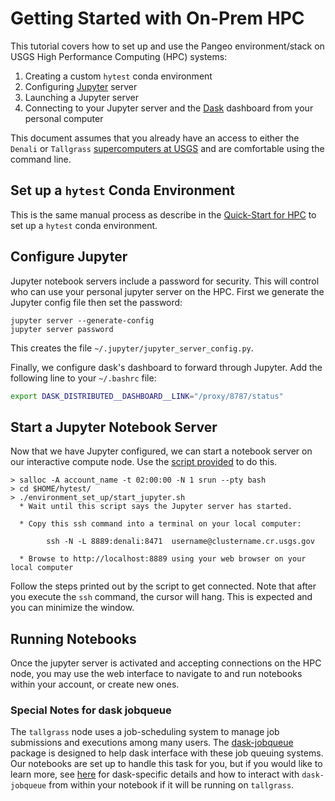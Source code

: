 # Getting Started with On-Prem HPC

This tutorial covers how to set up and use the Pangeo environment/stack
on USGS High Performance Computing (HPC) systems:

1) Creating a custom `hytest` conda environment
2) Configuring [Jupyter](https://jupyter.org/) server
3) Launching a Jupyter server
4) Connecting to your Jupyter server and the [Dask](https://dask.pydata.org/)
   dashboard from your personal computer

This document assumes that you already have an access to
either the `Denali` or `Tallgrass` [supercomputers at USGS](https://hpcportal.cr.usgs.gov/hpc-user-docs/index.html) and are comfortable using the command line.

## Set up a `hytest` Conda Environment

This is the same manual process as describe in the
[Quick-Start for HPC](./QuickStart-HPC.md#1b-set-up-a-hytest-conda-environment)
to set up a `hytest` conda environment.

## Configure Jupyter

Jupyter notebook servers include a password for security. This will control who
can use your personal jupyter server on the HPC. First we
generate the Jupyter config file then set the password:

```text
jupyter server --generate-config
jupyter server password
```

This creates the file `~/.jupyter/jupyter_server_config.py`.

Finally, we configure dask's dashboard to forward through
Jupyter.  Add the following line to your `~/.bashrc` file:

```sh
export DASK_DISTRIBUTED__DASHBOARD__LINK="/proxy/8787/status"
```

## Start a Jupyter Notebook Server

Now that we have Jupyter configured, we can start a notebook server on our interactive compute node. Use the [script provided](start_jupyter.sh) to do this.

```text
> salloc -A account_name -t 02:00:00 -N 1 srun --pty bash
> cd $HOME/hytest/
> ./environment_set_up/start_jupyter.sh
  * Wait until this script says the Jupyter server has started.

  * Copy this ssh command into a terminal on your local computer:

        ssh -N -L 8889:denali:8471  username@clustername.cr.usgs.gov

  * Browse to http://localhost:8889 using your web browser on your local computer
```

Follow the steps printed out by the script to get connected.
Note that after you execute the `ssh` command, the cursor will hang.  This is expected and you can minimize the window.

## Running Notebooks

Once the jupyter server is activated and accepting connections on the HPC node, you may use the web
interface to navigate to and run notebooks within your account, or create new ones.

### Special Notes for dask jobqueue

The `tallgrass` node uses a job-scheduling system to manage job submissions
and executions among many users. The [dask-jobqueue](http://dask-jobqueue.readthedocs.io)
package is designed to help dask interface with these job queuing systems. Our notebooks are set up to handle this task for you, but if you would like to learn more, see [here](tallgrass_dask-jobqueue.md) for dask-specific details and how
to interact with `dask-jobqueue` from within your notebook if it will be running on `tallgrass`.

